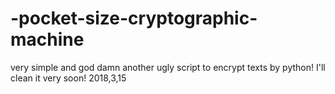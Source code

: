 # -pocket-size-cryptographic-machine
very simple and god damn another ugly script to encrypt texts by python! I'll clean it very soon! 2018,3,15

